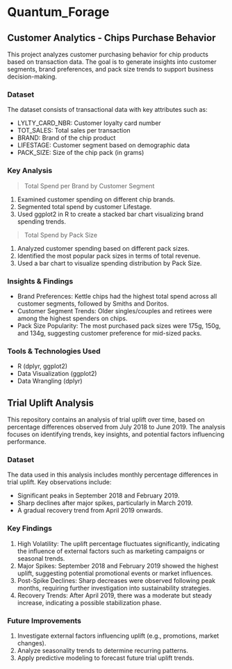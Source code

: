 # Quantum_Forage

## Customer Analytics - Chips Purchase Behavior
This project analyzes customer purchasing behavior for chip products based on transaction data. The goal is to generate insights into customer segments, brand preferences, and pack size trends to support business decision-making.

### Dataset
The dataset consists of transactional data with key attributes such as:
- LYLTY_CARD_NBR: Customer loyalty card number
- TOT_SALES: Total sales per transaction
- BRAND: Brand of the chip product
- LIFESTAGE: Customer segment based on demographic data
- PACK_SIZE: Size of the chip pack (in grams)

### Key Analysis
> Total Spend per Brand by Customer Segment
1. Examined customer spending on different chip brands.
2. Segmented total spend by customer Lifestage.
3. Used ggplot2 in R to create a stacked bar chart visualizing brand spending trends.
> Total Spend by Pack Size
1. Analyzed customer spending based on different pack sizes.
2. Identified the most popular pack sizes in terms of total revenue.
3. Used a bar chart to visualize spending distribution by Pack Size.

### Insights & Findings
- Brand Preferences: Kettle chips had the highest total spend across all customer segments, followed by Smiths and Doritos.
- Customer Segment Trends: Older singles/couples and retirees were among the highest spenders on chips.
- Pack Size Popularity: The most purchased pack sizes were 175g, 150g, and 134g, suggesting customer preference for mid-sized packs.

### Tools & Technologies Used
- R (dplyr, ggplot2)
- Data Visualization (ggplot2)
- Data Wrangling (dplyr)

## Trial Uplift Analysis
This repository contains an analysis of trial uplift over time, based on percentage differences observed from July 2018 to June 2019. The analysis focuses on identifying trends, key insights, and potential factors influencing performance.

### Dataset
The data used in this analysis includes monthly percentage differences in trial uplift. Key observations include:
- Significant peaks in September 2018 and February 2019.
- Sharp declines after major spikes, particularly in March 2019.
- A gradual recovery trend from April 2019 onwards.

### Key Findings
1. High Volatility: The uplift percentage fluctuates significantly, indicating the influence of external factors such as marketing campaigns or seasonal trends.
2. Major Spikes: September 2018 and February 2019 showed the highest uplift, suggesting potential promotional events or market influences.
3. Post-Spike Declines: Sharp decreases were observed following peak months, requiring further investigation into sustainability strategies.
4. Recovery Trends: After April 2019, there was a moderate but steady increase, indicating a possible stabilization phase.

### Future Improvements
1. Investigate external factors influencing uplift (e.g., promotions, market changes).
2. Analyze seasonality trends to determine recurring patterns.
3. Apply predictive modeling to forecast future trial uplift trends.

